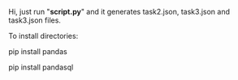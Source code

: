 Hi, 
just run "**script.py**" and it generates task2.json, task3.json and task3.json files.

To install directories:
  
  pip install pandas

  pip install pandasql
